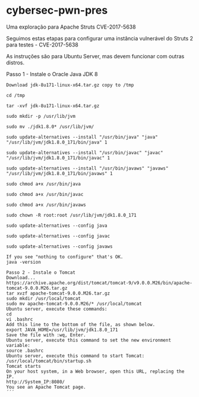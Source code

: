 # cybersec-pwn-pres

Uma exploração para Apache Struts CVE-2017-5638

Seguimos estas etapas para configurar uma instância vulnerável do Struts 2 para testes - CVE-2017-5638

As instruções são para Ubuntu Server, mas devem funcionar com outras distros. 

Passo 1 - Instale o Oracle Java JDK 8 

```
Download jdk-8u171-linux-x64.tar.gz copy to /tmp

cd /tmp

tar -xvf jdk-8u171-linux-x64.tar.gz

sudo mkdir -p /usr/lib/jvm

sudo mv ./jdk1.8.0* /usr/lib/jvm/

sudo update-alternatives --install "/usr/bin/java" "java" "/usr/lib/jvm/jdk1.8.0_171/bin/java" 1

sudo update-alternatives --install "/usr/bin/javac" "javac" "/usr/lib/jvm/jdk1.8.0_171/bin/javac" 1

sudo update-alternatives --install "/usr/bin/javaws" "javaws" "/usr/lib/jvm/jdk1.8.0_171/bin/javaws" 1

sudo chmod a+x /usr/bin/java

sudo chmod a+x /usr/bin/javac

sudo chmod a+x /usr/bin/javaws

sudo chown -R root:root /usr/lib/jvm/jdk1.8.0_171

sudo update-alternatives --config java

sudo update-alternatives --config javac

sudo update-alternatives --config javaws

If you see "nothing to configure" that's OK.
java -version

Passo 2 - Instale o Tomcat
Download...
https://archive.apache.org/dist/tomcat/tomcat-9/v9.0.0.M26/bin/apache-tomcat-9.0.0.M26.tar.gz
tar xvzf apache-tomcat-9.0.0.M26.tar.gz
sudo mkdir /usr/local/tomcat
sudo mv apache-tomcat-9.0.0.M26/* /usr/local/tomcat
Ubuntu server, execute these commands:
cd
vi .bashrc
Add this line to the bottom of the file, as shown below.
export JAVA_HOME=/usr/lib/jvm/jdk1.8.0_171
Save the file with :wq, Enter.
Ubuntu server, execute this command to set the new environment variable:
source .bashrc
Ubuntu server, execute this command to start Tomcat:
/usr/local/tomcat/bin/startup.sh
Tomcat starts
On your host system, in a Web browser, open this URL, replacing the IP.
http://System_IP:8080/
You see an Apache Tomcat page.
´´´



